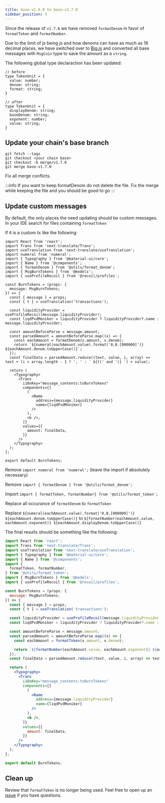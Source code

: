 ```yaml
---
title: base-v1.6.0 to base-v1.7.0
sidebar_position: 3
---
```


Since the release of `v1.7.0` we have removed `formatDenom` in favor of `formatToken` and `formatNumber`.

Due to the limit of js being js and how denoms can have as much as 18 decimal places, we have switched over to [Big.js](https://github.com/MikeMcl/big.js) and converted all base messages with `MsgCoin` type to save the amount as a `string`.

The following global type declaraction has been updated:

```
// before
type TokenUnit = {
  value: number;
  denom: string;
  format: string;
}

// after
type TokenUnit = {
  displayDenom: string;
  baseDenom: string;
  exponent: number;
  value: string;
}
```

## Update your chain's base branch

```
git fetch --tags
git checkout <your chain base>
git checkout -b merge/v1.7.0
git merge base-v1.7.0
```

Fix all merge conflicts.

:::info
If you want to keep formatDenom do not delete the file. Fix the merge while keeping the file and you should be good to go
:::

## Update custom messages
By default, the only places the need updating should be custom messages. In your IDE search for files containing `formatToken`

If it is a custom tx like the following:

```
import React from 'react';
import Trans from 'next-translate/Trans';
import useTranslation from 'next-translate/useTranslation';
import numeral from 'numeral';
import { Typography } from '@material-ui/core';
import { Name } from '@components';
import { formatDenom } from '@utils/format_denom';
import { MsgBurnTokens } from '@models';
import { useProfileRecoil } from '@recoil/profiles';

const BurnTokens = (props: {
  message: MsgBurnTokens;
}) => {
  const { message } = props;
  const { t } = useTranslation('transactions');

  const liquidityProvider = useProfileRecoil(message.liquidityProvider);
  const liqdPvdMoniker = liquidityProvider ? liquidityProvider?.name : message.liquidityProvider;

  const amountBeforeParse = message.amount;
  const parsedAmount = amountBeforeParse.map((x) => {
    const eachAmount = formatDenom(x.amount, x.denom);
    return `${numeral(eachAmount.value).format('0,0.[000000]')} ${eachAmount.denom.toUpperCase()}`;
  });
  const finalData = parsedAmount.reduce((text, value, i, array) => text + (i < array.length - 1 ? ', ' : ` ${t(' and ')} `) + value);

  return (
    <Typography>
      <Trans
        i18nKey="message_contents:txBurnTokens"
        components={[
          (
            <Name
              address={message.liquidityProvider}
              name={liqdPvdMoniker}
            />
          ),
          <b />,
        ]}
        values={{
          amount: finalData,
        }}
      />
    </Typography>
  );
};

export default BurnTokens;

```
Remove `import numeral from 'numeral';` (leave the import if absolutely necessary)

Remove `import { formatDenom } from '@utils/format_denom';`

Import `import { formatToken, formatNumber} from '@utils/format_token';`

Replace all occurance of `formatDenom` to `formatToken`

Replace `${numeral(eachAmount.value).format('0,0.[000000]')} ${eachAmount.denom.toUpperCase()}` to `${formatNumber(eachAmount.value, eachAmount.exponent)} ${eachAmount.displayDenom.toUpperCase()}`

The final results should be something like the following:

```jsx {6,7,8,23,25}
import React from 'react';
import Trans from 'next-translate/Trans';
import useTranslation from 'next-translate/useTranslation';
import { Typography } from '@material-ui/core';
import { Name } from '@components';
import {
  formatToken, formatNumber,
} from '@utils/format_token';
import { MsgBurnTokens } from '@models';
import { useProfileRecoil } from '@recoil/profiles';

const BurnTokens = (props: {
  message: MsgBurnTokens;
}) => {
  const { message } = props;
  const { t } = useTranslation('transactions');

  const liquidityProvider = useProfileRecoil(message.liquidityProvider);
  const liqdPvdMoniker = liquidityProvider ? liquidityProvider?.name : message.liquidityProvider;

  const amountBeforeParse = message.amount;
  const parsedAmount = amountBeforeParse.map((x) => {
    const eachAmount = formatToken(x.amount, x.denom);

    return `${formatNumber(eachAmount.value, eachAmount.exponent)} ${eachAmount.displayDenom.toUpperCase()}`;
  });
  const finalData = parsedAmount.reduce((text, value, i, array) => text + (i < array.length - 1 ? ', ' : ` ${t(' and ')} `) + value);

  return (
    <Typography>
      <Trans
        i18nKey="message_contents:txBurnTokens"
        components={[
          (
            <Name
              address={message.liquidityProvider}
              name={liqdPvdMoniker}
            />
          ),
          <b />,
        ]}
        values={{
          amount: finalData,
        }}
      />
    </Typography>
  );
};

export default BurnTokens;
```

## Clean up
Review that `formatToken` is no longer being used. Feel free to open up an [issue](https://github.com/forbole/big-dipper-2.0-cosmos/issues) if you have questions.

